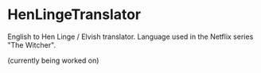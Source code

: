 # HenLingeTranslator
English to Hen Linge / Elvish translator. Language used in the Netflix series "The Witcher".

(currently being worked on)
